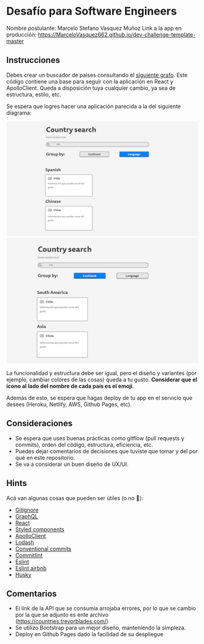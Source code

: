 # Desafío para Software Engineers

Nombre postulante: Marcelo Stefano Vasquez Muñoz
Link a la app en producción: https://MarceloVasquez662.github.io/dev-challenge-template-master

## Instrucciones

Debes crear un buscador de países consultando el [siguiente grafo](https://countries.trevorblades.com/). Este código contiene una base para seguir con la aplicación en React y ApolloClient. Queda a disposición tuya cualquier cambio, ya sea de estructura, estilo, etc.

Se espera que logres hacer una aplicación parecida a la del siguiente diagrama:

![image1](imgs/1.png)
![image2](imgs/2.png)

La funcionalidad y estructura debe ser igual, pero el diseño y variantes (por ejemplo, cambiar colores de las cosas) queda a tu gusto. **Considerar que el ícono al lado del nombre de cada país es el emoji**.

Además de esto, se espera que hagas deploy de tu app en el servicio que desees (Heroku, Netlify, AWS, Github Pages, etc).

## Consideraciones

- Se espera que uses buenas prácticas como gitflow (pull requests y commits), orden del código, estructura, eficiencia, etc.
- Puedes dejar comentarios de decisiones que tuviste que tomar y del por qué en este repositorio.
- Se va a considerar un buen diseño de UX/UI.

## Hints

Acá van algunas cosas que pueden ser útiles (o no 👀):

- [Gitignore](https://www.toptal.com/developers/gitignore)
- [GraphQL](https://www.howtographql.com/)
- [React](https://es.reactjs.org/)
- [Styled components](https://styled-components.com/docs/basics)
- [ApolloClient](https://www.apollographql.com/docs/react/)
- [Lodash](https://lodash.com/)
- [Conventional commits](https://www.conventionalcommits.org/en/v1.0.0/)
- [Commitlint](https://commitlint.js.org/#/)
- [Eslint](https://eslint.org/)
- [Eslint airbnb](https://www.npmjs.com/package/eslint-config-airbnb)
- [Husky](https://www.npmjs.com/package/husky)


## Comentarios

- El link de la API que se consumia arrojaba errores, por lo que se cambio por la que se adjunto es ente archivo (https://countries.trevorblades.com/)
- Se utilizo Bootstrap para un mejor diseño, manteniendo la simpleza.
- Deploy en Github Pages dado la facilidad de su despliegue